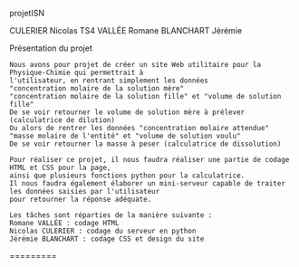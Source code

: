 projetISN

CULERIER Nicolas		TS4
VALLÉE Romane
BLANCHART Jérémie

Présentation du projet	

 	Nous avons pour projet de créer un site Web utilitaire pour la Physique-Chimie qui permettrait à 
 	l'utilisateur, en rentrant simplement les données
 	"concentration molaire de la solution mère"
 	"concentration molaire de la solution fille" et "volume de solution fille"
 	De se voir retourner le volume de solution mère à prélever (calculatrice de dilution) 
 	Ou alors de rentrer les données "concentration molaire attendue"
 	"masse molaire de l'entité" et "volume de solution voulu"
 	De se voir retourner la masse à peser (calculatrice de dissolution)

	Pour réaliser ce projet, il nous faudra réaliser une partie de codage HTML et CSS pour la page,
	ainsi que plusieurs fonctions python pour la calculatrice.
	Il nous faudra également élaborer un mini-serveur capable de traiter les données saisies par l'utilisateur
	pour retourner la réponse adéquate.

	Les tâches sont réparties de la manière suivante : 
	Romane VALLÉE : codage HTML
	Nicolas CULERIER : codage du serveur en python
	Jérémie BLANCHART : codage CSS et design du site
=========
